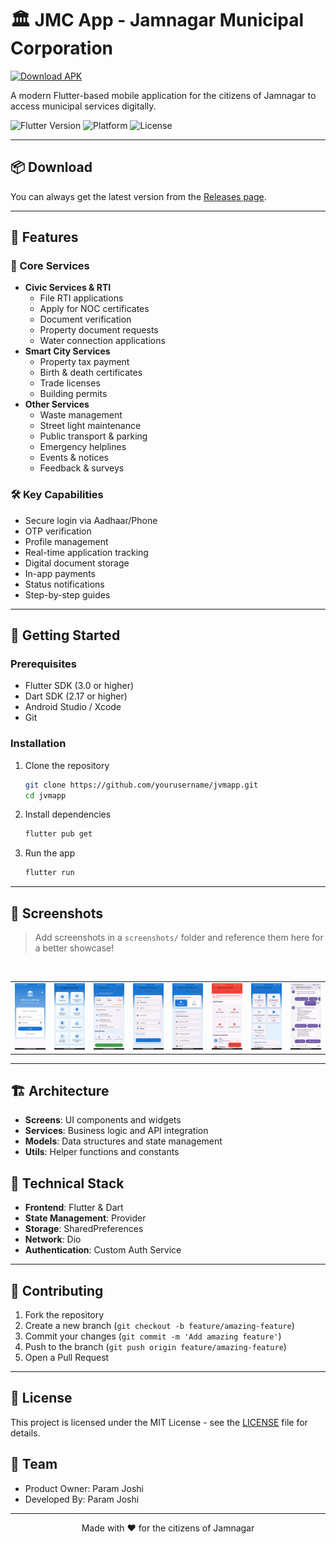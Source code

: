 # 🏛️ JMC App - Jamnagar Municipal Corporation

[![Download APK](https://img.shields.io/badge/Download%20JMC--App-APK-brightgreen?logo=android)](https://github.com/PamJoshi/JMC-App/releases/download/v1.0.0/JMC-App.apk)

A modern Flutter-based mobile application for the citizens of Jamnagar to access municipal services digitally.

![Flutter Version](https://img.shields.io/badge/Flutter-3.0+-blue.svg)
![Platform](https://img.shields.io/badge/Platform-Android%20%7C%20iOS-green.svg)
![License](https://img.shields.io/badge/License-MIT-purple.svg)

---

## 📦 Download

You can always get the latest version from the [Releases page](https://github.com/PamJoshi/JMC-App/releases).

---

## 🌟 Features

### 📱 Core Services
- **Civic Services & RTI**
  - File RTI applications
  - Apply for NOC certificates
  - Document verification
  - Property document requests
  - Water connection applications
- **Smart City Services**
  - Property tax payment
  - Birth & death certificates
  - Trade licenses
  - Building permits
- **Other Services**
  - Waste management
  - Street light maintenance
  - Public transport & parking
  - Emergency helplines
  - Events & notices
  - Feedback & surveys

### 🛠️ Key Capabilities
- Secure login via Aadhaar/Phone
- OTP verification
- Profile management
- Real-time application tracking
- Digital document storage
- In-app payments
- Status notifications
- Step-by-step guides

---

## 🚀 Getting Started

### Prerequisites
- Flutter SDK (3.0 or higher)
- Dart SDK (2.17 or higher)
- Android Studio / Xcode
- Git

### Installation

1. Clone the repository
   ```bash
   git clone https://github.com/yourusername/jvmapp.git
   cd jvmapp
   ```
2. Install dependencies
   ```bash
   flutter pub get
   ```
3. Run the app
   ```bash
   flutter run
   ```

---

## 📱 Screenshots

> Add screenshots in a `screenshots/` folder and reference them here for a better showcase!

<table>
  <tr>
    <td><img src="screenshots/login.jpeg" alt="Login Screen" width="200"/></td>
    <td><img src="screenshots/home.jpg" alt="Home Screen" width="200"/></td>
    <td><img src="screenshots/property.jpg" alt="Services Screen" width="200"/></td>
    <td><img src="screenshots/complaint.jpg" alt="Services Screen" width="200"/></td><br>
    <td><img src="screenshots/trade.jpg" alt="Services Screen" width="200"/></td>
    <td><img src="screenshots/emergency.jpg" alt="Services Screen" width="200"/></td>
    <td><img src="screenshots/civic.jpg" alt="Services Screen" width="200"/></td>
    <td><img src="screenshots/chatbot.jpg" alt="Services Screen" width="200"/></td>
  </tr>
</table>

---

## 🏗️ Architecture

- **Screens**: UI components and widgets
- **Services**: Business logic and API integration
- **Models**: Data structures and state management
- **Utils**: Helper functions and constants

## 🔧 Technical Stack

- **Frontend**: Flutter & Dart
- **State Management**: Provider
- **Storage**: SharedPreferences
- **Network**: Dio
- **Authentication**: Custom Auth Service

---

## 🤝 Contributing

1. Fork the repository
2. Create a new branch (`git checkout -b feature/amazing-feature`)
3. Commit your changes (`git commit -m 'Add amazing feature'`)
4. Push to the branch (`git push origin feature/amazing-feature`)
5. Open a Pull Request

---

## 📄 License

This project is licensed under the MIT License - see the [LICENSE](LICENSE) file for details.

## 👥 Team

- Product Owner: Param Joshi
- Developed By: Param Joshi


---

<p align="center">Made with ❤️ for the citizens of Jamnagar</p>
